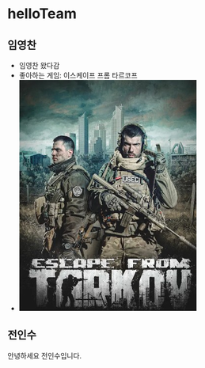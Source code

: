 # helloTeam

## 임영찬
* 임영찬 왔다감
* 좋아하는 게임: 이스케이프 프롬 타르코프
* ![타르코프 이미지](/Tarkov.jpg)

## 전인수
안녕하세요 전인수입니다.
